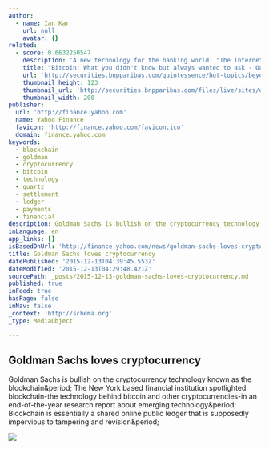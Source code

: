 ```yaml
---
author:
  - name: Ian Kar
    url: null
    avatar: {}
related:
  - score: 0.6632250547
    description: 'A new technology for the banking world: "The internet of money" In 2008, an individual or group writing under the name of Satoshi Nakamoto published a paper that described a peer-to-peer version of electronic cash that "would allow online payments to be sent directly from one party to another without going through a financial institution".'
    title: "Bitcoin: What you didn't know but always wanted to ask - Quintessence"
    url: 'http://securities.bnpparibas.com/quintessence/hot-topics/beyond/bitcoin-and-blockchain-what-you.html'
    thumbnail_height: 123
    thumbnail_url: 'http://securities.bnpparibas.com/files/live/sites/quintessence/files/Related%20content/200x123_bitcoin.jpg'
    thumbnail_width: 200
publisher:
  url: 'http://finance.yahoo.com'
  name: Yahoo Finance
  favicon: 'http://finance.yahoo.com/favicon.ico'
  domain: finance.yahoo.com
keywords:
  - blockchain
  - goldman
  - cryptocurrency
  - bitcoin
  - technology
  - quartz
  - settlement
  - ledger
  - payments
  - financial
description: Goldman Sachs is bullish on the cryptocurrency technology known as the blockchain. The New York based financial institution spotlighted blockchain-the technology behind bitcoin and other cryptocurrencies-in an end-of-the-year research report about emerging technology. Blockchain is essentially a shared online public ledger that is supposedly impervious to tampering and revision.
inLanguage: en
app_links: []
isBasedOnUrl: 'http://finance.yahoo.com/news/goldman-sachs-loves-cryptocurrency-162729400.html'
title: Goldman Sachs loves cryptocurrency
datePublished: '2015-12-13T04:39:45.553Z'
dateModified: '2015-12-13T04:29:48.421Z'
sourcePath: _posts/2015-12-13-goldman-sachs-loves-cryptocurrency.md
published: true
inFeed: true
hasPage: false
inNav: false
_context: 'http://schema.org'
_type: MediaObject

---
```

<article style=""><h1>Goldman Sachs loves cryptocurrency</h1><p>Goldman Sachs is bullish on the cryptocurrency technology known as the blockchain&amp;period; The New York based financial institution spotlighted blockchain-the technology behind bitcoin and other cryptocurrencies-in an end-of-the-year research report about emerging technology&amp;period; Blockchain is essentially a shared online public ledger that is supposedly impervious to tampering and revision&amp;period;</p><img src="http://l3.yimg.com/bt/api/res/1.2/VdkNx50XjjJw_tEe.25kPA--/YXBwaWQ9eW5ld3NfbGVnbztxPTg1O3c9NjMw/http://media.zenfs.com/en-US/homerun/quartz.com/3d4722e4c0e25703d5840f54ab0e8689" /></article>